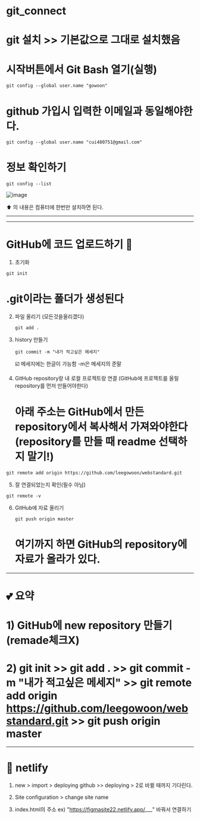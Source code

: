 # git_connect

# git 설치 >> 기본값으로 그대로 설치했음

# 시작버튼에서 Git Bash 열기(실행)

```
git config --global user.name "gowoon"
```

# github 가입시 입력한 이메일과 동일해야한다.
```
git config --global user.name "cui480751@gmail.com"
```

# 정보 확인하기
```
git config --list
```
![image](https://github.com/leegowoon/git_connect/assets/145514701/b1ffe2e5-966d-4808-b4df-45a564507d87)

⬆️ 의 내용은 컴퓨터에 한번만 설치하면 된다.

-----
-----

# GitHub에 코드 업로드하기 💛

1. 초기화
  
  ```
  git init
  ```

# .git이라는 폴더가 생성된다

2. 파일 올리기 (모든것을올리겠다)

   ```
   git add .
   ```

3. history 만들기
   ```
   git commit -m "내가 적고싶은 메세지"
   ```
   ☑️ 메세지에는 한글이 가능함
   -m은 메세지의 준말

4. GitHub repository랑 내 로컬 프로젝트랑 연결 (GitHub에 프로젝트를 올릴 repository를 먼저 만들어야한다)
    # 아래 주소는 GitHub에서 만든 repository에서 복사해서 가져와야한다(repository를 만들 때 readme 선택하지 말기!)

  ```
  git remote add origin https://github.com/leegowoon/webstandard.git
  ```

5. 잘 연결되었는지 확인(필수 아님)
  ```
  git remote -v
  ```

6. GitHub에 자료 올리기
   ```
   git push origin master
   ```

   # 여기까지 하면 GitHub의 repository에 자료가 올라가 있다.

---
# 💕 요약
# 1) GitHub에 new repository 만들기 (remade체크X) 
# 2) git init >> git add . >> git commit -m "내가 적고싶은 메세지" >> git remote add origin https://github.com/leegowoon/webstandard.git >> git push origin master
--- 
# 💚 netlify
1) new > import > deploying github >> deploying > 2로 바뀔 때까지 기다린다.

2) Site configuration > change site name

3) index.html의 주소 ex) "https://figmasite22.netlify.app/___" 바꿔서 연결하기
   
